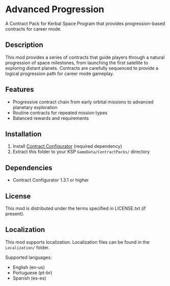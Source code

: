 # Advanced Progression

A Contract Pack for Kerbal Space Program that provides progression-based contracts for career mode.

## Description

This mod provides a series of contracts that guide players through a natural progression of space milestones, from launching the first satellite to exploring distant planets. Contracts are carefully sequenced to provide a logical progression path for career mode gameplay.

## Features

- Progressive contract chain from early orbital missions to advanced planetary exploration
- Routine contracts for repeated mission types
- Balanced rewards and requirements

## Installation

1. Install [Contract Configurator](https://forum.kerbalspaceprogram.com/index.php?/topic/91625-contract-configurator/) (required dependency)
2. Extract this folder to your KSP `GameData/ContractPacks/` directory

## Dependencies

- Contract Configurator 1.3.1 or higher

## License

This mod is distributed under the terms specified in LICENSE.txt (if present).

## Localization

This mod supports localization. Localization files can be found in the `Localization/` folder.

Supported languages:
- English (en-us)
- Portuguese (pt-br)  
- Spanish (es-es)
